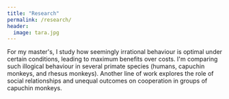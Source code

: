 ```yaml
---
title: "Research"
permalink: /research/
header:
  image: tara.jpg
---
```


For my master's, I study how seemingly irrational behaviour is optimal under certain conditions, leading to maximum benefits over costs. I'm comparing such illogical behaviour in several primate species (humans, capuchin monkeys, and rhesus monkeys). Another line of work explores the role of social relationships and unequal outcomes on cooperation in groups of capuchin monkeys.
